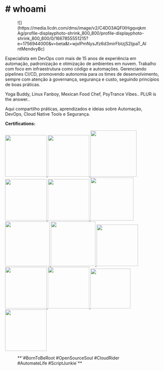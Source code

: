 # **# whoami**


<figure markdown="span">
  ![](https://media.licdn.com/dms/image/v2/C4D03AQFIXHgqvqkmAg/profile-displayphoto-shrink_800_800/profile-displayphoto-shrink_800_800/0/1667855551215?e=1756944000&v=beta&t=wjxlPmNysJfz6d3mirFbtzjS2ljpaT_AIntMendvyBc)
</figure>

Especialista em DevOps com mais de 15 anos de experiência em automação, padronização e otimização de ambientes em nuvem. Trabalho com foco em infraestrutura como código e automações. Gerenciando pipelines CI/CD, promovendo autonomia para os times de desenvolvimento, sempre com atenção à governança, segurança e custo, seguindo princípios de boas práticas. 

Yoga Buddy, Linux Fanboy, Mexican Food Chef, PsyTrance Vibes.. PLUR is the answer.. 

Aqui compartilho práticas, aprendizados e ideias sobre Automação, DevOps, Cloud Native Tools e Segurança.

**Certifications:**

<a href="https://www.credly.com/users/karlipe-gomes" target="_blank">
  <img src="https://images.credly.com/size/340x340/images/0e284c3f-5164-4b21-8660-0d84737941bc/image.png" width="135" height="135">
  <img src="https://images.credly.com/images/b870667f-00a3-48d7-b988-9c02b441b883/image.png" width="135" height="135">
</a>

<a href="https://rhtapps.redhat.com/verify?certId=130-224-231" target="_blank">
  <img src="https://images.credly.com/size/340x340/images/b6cf67d4-0533-495b-acfe-9d08bb50bef1/image.png" width="150" height="150">
  <img src="https://images.credly.com/size/340x340/images/1dd8824f-d6b6-4967-906a-7bd3c0063fae/image.png" width="135" height="135">
  <img src="https://images.credly.com/size/340x340/images/b72dbd4d-654b-499e-96cf-23c2e479ed5a/image.png" width="135" height="135">
  <img src="https://images.credly.com/size/340x340/images/f9b4de93-3647-41b9-a29c-9da66464a277/image.png" width="140" height="140">
</a>

<a href="https://rhtapps.redhat.com/verify?certId=130-224-231" target="_blank">
  <img src="https://images.credly.com/size/340x340/images/19c4e804-54fe-4857-b022-7cfd5520596c/image.png" width="145" height="145">
  <img src="https://images.credly.com/size/340x340/images/572de0ba-2c59-4816-a59d-b0e1687e45ee/image.png" width="145" height="145">
</a>

<a href="https://www.credly.com/users/karlipe-gomes" target="_blank">
  <img src="https://images.credly.com/size/680x680/images/82e8df94-e88e-4f3b-b247-8ca5f8a5b6d4/blob" width="135" height="135">
  <img src="https://images.credly.com/size/680x680/images/54036f7e-3877-4822-8581-e6a98ebfbac8/blob" width="135" height="135">
  <img src="https://images.credly.com/size/680x680/images/3777170e-7e71-40c0-82e2-2d7e0537cb91/blob" width="135" height="135">
  <img src="https://images.credly.com/size/110x110/images/eb876a27-49d1-4644-a602-abfc74e084f0/CompTIA_Linux_2B.png" width="130" height="130">
  <img src="https://images.credly.com/size/340x340/images/3a331417-6c16-4e68-a89c-4ba939d78b83/blob" width="135" height="135">
</a>

<figure markdown="span">
  **`#BornToBeRoot #OpenSourceSoul #CloudRider #AutomateLife #ScriptJunkie`**
</figure>

